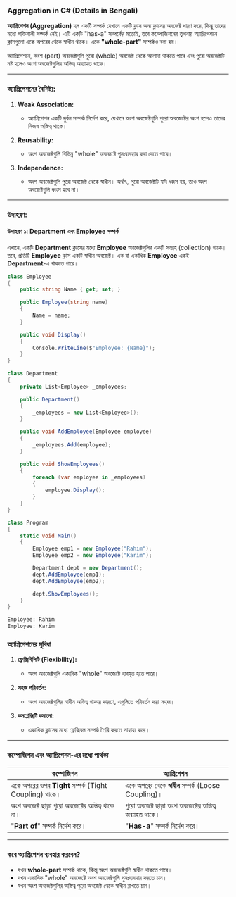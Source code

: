 ### **Aggregation in C# (Details in Bengali)**

**অ্যাগ্রিগেশন (Aggregation)** হল একটি সম্পর্ক যেখানে একটি ক্লাস অন্য ক্লাসের অবজেক্ট ধারণ করে, কিন্তু তাদের মধ্যে শক্তিশালী সম্পর্ক নেই। এটি একটি "has-a" সম্পর্কের মতোই, তবে কম্পোজিশনের তুলনায় অ্যাগ্রিগেশনে ক্লাসগুলো একে অপরের থেকে স্বাধীন থাকে। একে **"whole-part"** সম্পর্কও বলা হয়।

অ্যাগ্রিগেশনে, অংশ (part) অবজেক্টগুলি পুরো (whole) অবজেক্ট থেকে আলাদা থাকতে পারে এবং পুরো অবজেক্টটি নষ্ট হলেও অংশ অবজেক্টগুলির অস্তিত্ব অব্যাহত থাকে।

---

### **অ্যাগ্রিগেশনের বৈশিষ্ট্য:**

1. **Weak Association:**
    
    - অ্যাগ্রিগেশন একটি দুর্বল সম্পর্ক নির্দেশ করে, যেখানে অংশ অবজেক্টগুলি পুরো অবজেক্টের অংশ হলেও তাদের নিজস্ব অস্তিত্ব থাকে।
2. **Reusability:**
    
    - অংশ অবজেক্টগুলি বিভিন্ন "whole" অবজেক্টে পুনঃব্যবহার করা যেতে পারে।
3. **Independence:**
    
    - অংশ অবজেক্টগুলি পুরো অবজেক্ট থেকে স্বাধীন। অর্থাৎ, পুরো অবজেক্টটি যদি ধ্বংস হয়, তাও অংশ অবজেক্টগুলি ধ্বংস হবে না।

---

### **উদাহরণ:**

#### উদাহরণ ১: **Department এবং Employee সম্পর্ক**

এখানে, একটি **Department** ক্লাসের মধ্যে **Employee** অবজেক্টগুলির একটি সংগ্রহ (collection) থাকে। তবে, প্রতিটি **Employee** ক্লাস একটি স্বাধীন অবজেক্ট। এক বা একাধিক **Employee** একই **Department**-এ থাকতে পারে।

```cs
class Employee
{
    public string Name { get; set; }

    public Employee(string name)
    {
        Name = name;
    }

    public void Display()
    {
        Console.WriteLine($"Employee: {Name}");
    }
}

class Department
{
    private List<Employee> _employees;

    public Department()
    {
        _employees = new List<Employee>();
    }

    public void AddEmployee(Employee employee)
    {
        _employees.Add(employee);
    }

    public void ShowEmployees()
    {
        foreach (var employee in _employees)
        {
            employee.Display();
        }
    }
}

class Program
{
    static void Main()
    {
        Employee emp1 = new Employee("Rahim");
        Employee emp2 = new Employee("Karim");

        Department dept = new Department();
        dept.AddEmployee(emp1);
        dept.AddEmployee(emp2);

        dept.ShowEmployees();
    }
}

```

```cs
Employee: Rahim
Employee: Karim

```

### **অ্যাগ্রিগেশনের সুবিধা**

1. **ফ্লেক্সিবিলিটি (Flexibility):**
    
    - অংশ অবজেক্টগুলি একাধিক "whole" অবজেক্টে ব্যবহৃত হতে পারে।
2. **সহজ পরিবর্তন:**
    
    - অংশ অবজেক্টগুলির স্বাধীন অস্তিত্ব থাকার কারণে, এগুলিতে পরিবর্তন করা সহজ।
3. **কমপ্লেক্সিটি কমানো:**
    
    - একাধিক ক্লাসের মধ্যে ফ্লেক্সিবল সম্পর্ক তৈরি করতে সাহায্য করে।

---

### **কম্পোজিশন এবং অ্যাগ্রিগেশন-এর মধ্যে পার্থক্য**

| **কম্পোজিশন**                                          | **অ্যাগ্রিগেশন**                                        |
| ------------------------------------------------------ | ------------------------------------------------------- |
| একে অপরের ওপর **Tight** সম্পর্ক (Tight Coupling) থাকে। | একে অপরের থেকে **স্বাধীন** সম্পর্ক (Loose Coupling)।    |
| অংশ অবজেক্ট ছাড়া পুরো অবজেক্টের অস্তিত্ব থাকে না।     | পুরো অবজেক্ট ছাড়া অংশ অবজেক্টের অস্তিত্ব অব্যাহত থাকে। |
| "**Part of**" সম্পর্ক নির্দেশ করে।                     | "**Has-a**" সম্পর্ক নির্দেশ করে।                        |

---

### **কবে অ্যাগ্রিগেশন ব্যবহার করবেন?**

- যখন **whole-part** সম্পর্ক থাকে, কিন্তু অংশ অবজেক্টগুলি স্বাধীন থাকতে পারে।
- যখন একাধিক "whole" অবজেক্টে অংশ অবজেক্টগুলি পুনঃব্যবহার করতে চান।
- যখন অংশ অবজেক্টগুলির অস্তিত্ব পুরো অবজেক্ট থেকে স্বাধীন রাখতে চান।

